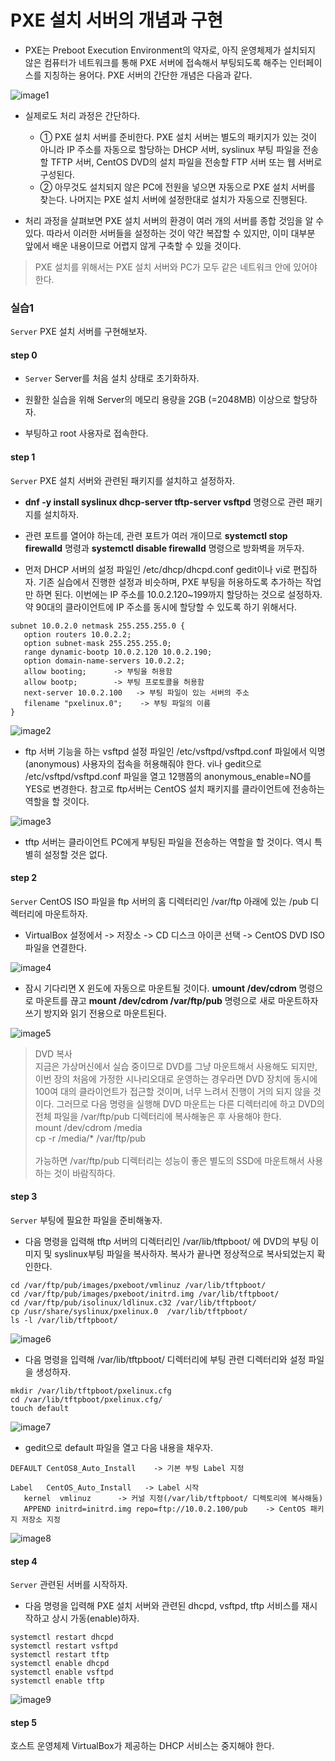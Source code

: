 # PXE 설치 서버의 개념과 구현

- PXE는 Preboot Execution Environment의 약자로, 아직 운영체제가 설치되지 않은 컴퓨터가 네트워크를 통해 PXE 서버에 접속해서 부팅되도록 해주는 인터페이스를 지칭하는 용어다. PXE 서버의 간단한 개념은 다음과 같다.

![image1](https://raw.githubusercontent.com/yonggyo1125/curriculumLinux/master/Linux2/17%EC%9D%BC%EC%B0%A8(3h)%20-%20PXE%20%EC%84%A4%EC%B9%98%20%EC%84%9C%EB%B2%84/image1.png)

- 실제로도 처리 과정은 간단하다.
	- ① PXE 설치 서버를 준비한다. PXE 설치 서버는 별도의 패키지가 있는 것이 아니라 IP 주소를 자동으로 할당하는 DHCP 서버, syslinux 부팅 파일을 전송할 TFTP 서버, CentOS DVD의 설치 파일을 전송할 FTP 서버 또는 웹 서버로 구성된다.
	- ② 아무것도 설치되지 않은 PC에 전원을 넣으면 자동으로 PXE 설치 서버를 찾는다. 나머지는 PXE 설치 서버에 설정한대로 설치가 자동으로 진행된다.

- 처리 과정을 살펴보면 PXE 설치 서버의 환경이 여러 개의 서버를 종합 것임을 알 수 있다. 따라서 이러한 서버들을 설정하는 것이 약간 복잡할 수 있지만, 이미 대부분 앞에서 배운 내용이므로 어렵지 않게 구축할 수 있을 것이다.

> PXE 설치를 위해서는 PXE 설치 서버와 PC가 모두 같은 네트워크 안에 있어야 한다.

### 실습1

<code>Server</code> PXE 설치 서버를 구현해보자.

#### step 0

- <code>Server</code> Server를 처음 설치 상태로 초기화하자.

- 원활한 실습을 위해 Server의 메모리 용량을 2GB (=2048MB) 이상으로 할당하자.
- 부팅하고 root 사용자로 접속한다.

#### step 1

<code>Server</code> PXE 설치 서버와 관련된 패키지를 설치하고 설정하자.

- <b>dnf -y install syslinux dhcp-server tftp-server vsftpd</b> 명령으로 관련 패키지를 설치하자. 
- 관련 포트를 열어야 하는데, 관련 포트가 여러 개이므로 <b>systemctl stop firewalld</b> 명령과 <b>systemctl disable firewalld</b> 명령으로 방화벽을 꺼두자.

- 먼저 DHCP 서버의 설정 파일인 /etc/dhcp/dhcpd.conf gedit이나 vi로 편집하자. 기존 실습에서 진행한 설정과 비슷하며, PXE 부팅을 허용하도록 추가하는 작업만 하면 된다. 이번에는 IP 주소를 10.0.2.120~199까지 할당하는 것으로 설정하자. 약 90대의 클라이언트에 IP 주소를 동시에 할당할 수 있도록 하기 위해서다.

```
subnet 10.0.2.0 netmask 255.255.255.0 {
   option routers 10.0.2.2;
   option subnet-mask 255.255.255.0;
   range dynamic-bootp 10.0.2.120 10.0.2.190;
   option domain-name-servers 10.0.2.2;
   allow booting;      -> 부팅을 허용함
   allow bootp;        -> 부팅 프로토콜을 허용함
   next-server 10.0.2.100   -> 부팅 파일이 있는 서버의 주소
   filename "pxelinux.0";    -> 부팅 파일의 이름
}
```

![image2](https://raw.githubusercontent.com/yonggyo1125/curriculumLinux/master/Linux2/17%EC%9D%BC%EC%B0%A8(3h)%20-%20PXE%20%EC%84%A4%EC%B9%98%20%EC%84%9C%EB%B2%84/image2.png)

- ftp 서버 기능을 하는 vsftpd 설정 파일인 /etc/vsftpd/vsftpd.conf 파일에서 익명(anonymous) 사용자의 접속을 허용해줘야 한다. vi나 gedit으로 /etc/vsftpd/vsftpd.conf 파일을 열고 12행쯤의 anonymous_enable=NO를 YES로 변경한다. 참고로 ftp서버는 CentOS 설치 패키지를 클라이언트에 전송하는 역할을 할 것이다.

![image3](https://raw.githubusercontent.com/yonggyo1125/curriculumLinux/master/Linux2/17%EC%9D%BC%EC%B0%A8(3h)%20-%20PXE%20%EC%84%A4%EC%B9%98%20%EC%84%9C%EB%B2%84/image3.png)

- tftp 서버는 클라이언트 PC에게 부팅된 파일을 전송하는 역할을 할 것이다. 역시 특별히 설정할 것은 없다.

#### step 2
<code>Server</code> CentOS ISO 파일을 ftp 서버의 홈 디렉터리인 /var/ftp 아래에 있는 /pub 디렉터리에 마운트하자.

- VirtualBox 설정에서 -> 저장소 -> CD 디스크 아이콘 선택 -> CentOS DVD ISO파일을 연결한다.

![image4](https://raw.githubusercontent.com/yonggyo1125/curriculumLinux/master/Linux2/17%EC%9D%BC%EC%B0%A8(3h)%20-%20PXE%20%EC%84%A4%EC%B9%98%20%EC%84%9C%EB%B2%84/image4.png)

- 잠시 기다리면 X 윈도에 자동으로 마운트될 것이다. <b>umount /dev/cdrom</b> 명령으로 마운트를 끊고 <b>mount /dev/cdrom /var/ftp/pub</b> 명령으로 새로 마운트하자 쓰기 방지와 읽기 전용으로 마운트된다.

![image5](https://raw.githubusercontent.com/yonggyo1125/curriculumLinux/master/Linux2/17%EC%9D%BC%EC%B0%A8(3h)%20-%20PXE%20%EC%84%A4%EC%B9%98%20%EC%84%9C%EB%B2%84/image5.png)

>DVD 복사<br>지금은 가상머신에서 실습 중이므로 DVD를 그냥 마운트해서 사용해도 되지만, 이번 장의 처음에 가정한 시나리오대로 운영하는 경우라면 DVD 장치에 동시에 100여 대의 클라이언트가 접근할 것이며, 너무 느려서 진행이 거의 되지 않을 것이다. 그러므로 다음 명령을 실행해 DVD 마운트는 다른 디렉터리에 하고 DVD의 전체 파일을 /var/ftp/pub 디렉터리에 복사해놓은 후 사용해야 한다.<br>mount /dev/cdrom /media<br>cp -r /media/\* /var/ftp/pub<br><br>가능하면 /var/ftp/pub 디렉터리는 성능이 좋은 별도의 SSD에 마운트해서 사용하는 것이 바람직하다.

#### step 3

<code>Server</code> 부팅에 필요한 파일을 준비해놓자.

- 다음 명령을 입력해 tftp 서버의 디렉터리인 /var/lib/tftpboot/ 에 DVD의 부팅 이미지 및 syslinux부팅 파일을 복사하자. 복사가 끝나면 정상적으로 복사되었는지 확인한다.

```
cd /var/ftp/pub/images/pxeboot/vmlinuz /var/lib/tftpboot/
cd /var/ftp/pub/images/pxeboot/initrd.img /var/lib/tftpboot/
cd /var/ftp/pub/isolinux/ldlinux.c32 /var/lib/tftpboot/
cp /usr/share/syslinux/pxelinux.0  /var/lib/tftpboot/
ls -l /var/lib/tftpboot/
```

![image6](https://raw.githubusercontent.com/yonggyo1125/curriculumLinux/master/Linux2/17%EC%9D%BC%EC%B0%A8(3h)%20-%20PXE%20%EC%84%A4%EC%B9%98%20%EC%84%9C%EB%B2%84/image6.png)

- 다음 명령을 입력해 /var/lib/tftpboot/ 디렉터리에 부팅 관련 디렉터리와 설정 파일을 생성하자.

```
mkdir /var/lib/tftpboot/pxelinux.cfg
cd /var/lib/tftpboot/pxelinux.cfg/
touch default
```

![image7](https://raw.githubusercontent.com/yonggyo1125/curriculumLinux/master/Linux2/17%EC%9D%BC%EC%B0%A8(3h)%20-%20PXE%20%EC%84%A4%EC%B9%98%20%EC%84%9C%EB%B2%84/image7.png)

- gedit으로 default 파일을 열고 다음 내용을 채우자.

```
DEFAULT CentOS8_Auto_Install    -> 기본 부팅 Label 지정 

Label   CentOS_Auto_Install   -> Label 시작
   kernel  vmlinuz      -> 커널 지정(/var/lib/tftpboot/ 디렉토리에 복사해둠)
   APPEND initrd=initrd.img repo=ftp://10.0.2.100/pub    -> CentOS 패키지 저장소 지정
```

![image8](https://raw.githubusercontent.com/yonggyo1125/curriculumLinux/master/Linux2/17%EC%9D%BC%EC%B0%A8(3h)%20-%20PXE%20%EC%84%A4%EC%B9%98%20%EC%84%9C%EB%B2%84/image8.png)

#### step 4

<code>Server</code> 관련된 서버를 시작하자.

- 다음 명령을 입력해 PXE 설치 서버와 관련된 dhcpd, vsftpd, tftp 서비스를 재시작하고 상시 가동(enable)하자.


```
systemctl restart dhcpd
systemctl restart vsftpd
systemctl restart tftp
systemctl enable dhcpd
systemctl enable vsftpd
systemctl enable tftp
```

![image9](https://raw.githubusercontent.com/yonggyo1125/curriculumLinux/master/Linux2/17%EC%9D%BC%EC%B0%A8(3h)%20-%20PXE%20%EC%84%A4%EC%B9%98%20%EC%84%9C%EB%B2%84/image9.png)

#### step 5

호스트 운영체제 VirtualBox가 제공하는 DHCP 서비스는 중지해야 한다.
